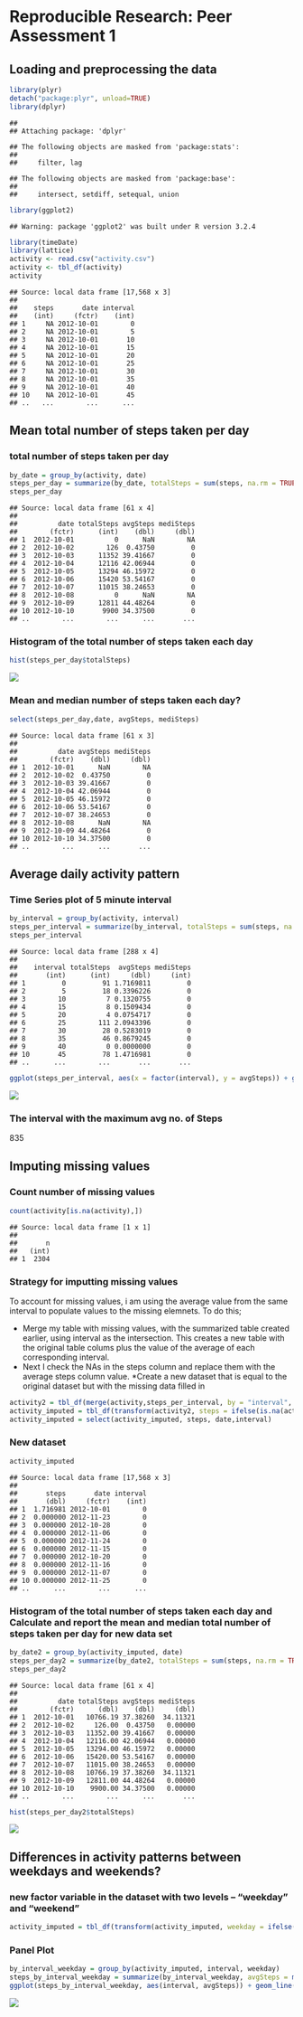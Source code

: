 # Reproducible Research: Peer Assessment 1


## Loading and preprocessing the data

```r
library(plyr)
detach("package:plyr", unload=TRUE)
library(dplyr)
```

```
## 
## Attaching package: 'dplyr'
```

```
## The following objects are masked from 'package:stats':
## 
##     filter, lag
```

```
## The following objects are masked from 'package:base':
## 
##     intersect, setdiff, setequal, union
```

```r
library(ggplot2)
```

```
## Warning: package 'ggplot2' was built under R version 3.2.4
```

```r
library(timeDate)
library(lattice)
activity <- read.csv("activity.csv")
activity <- tbl_df(activity)
activity
```

```
## Source: local data frame [17,568 x 3]
## 
##    steps       date interval
##    (int)     (fctr)    (int)
## 1     NA 2012-10-01        0
## 2     NA 2012-10-01        5
## 3     NA 2012-10-01       10
## 4     NA 2012-10-01       15
## 5     NA 2012-10-01       20
## 6     NA 2012-10-01       25
## 7     NA 2012-10-01       30
## 8     NA 2012-10-01       35
## 9     NA 2012-10-01       40
## 10    NA 2012-10-01       45
## ..   ...        ...      ...
```
## Mean total number of steps taken per day
### total number of steps taken per day

```r
by_date = group_by(activity, date)
steps_per_day = summarize(by_date, totalSteps = sum(steps, na.rm = TRUE), avgSteps = mean(steps,na.rm = TRUE), mediSteps = median(steps, na.rm = TRUE))
steps_per_day
```

```
## Source: local data frame [61 x 4]
## 
##          date totalSteps avgSteps mediSteps
##        (fctr)      (int)    (dbl)     (dbl)
## 1  2012-10-01          0      NaN        NA
## 2  2012-10-02        126  0.43750         0
## 3  2012-10-03      11352 39.41667         0
## 4  2012-10-04      12116 42.06944         0
## 5  2012-10-05      13294 46.15972         0
## 6  2012-10-06      15420 53.54167         0
## 7  2012-10-07      11015 38.24653         0
## 8  2012-10-08          0      NaN        NA
## 9  2012-10-09      12811 44.48264         0
## 10 2012-10-10       9900 34.37500         0
## ..        ...        ...      ...       ...
```
### Histogram of the total number of steps taken each day


```r
hist(steps_per_day$totalSteps)
```

![](PA1_template_files/figure-html/unnamed-chunk-3-1.png)<!-- -->
### Mean and median number of steps taken each day?


```r
select(steps_per_day,date, avgSteps, mediSteps)
```

```
## Source: local data frame [61 x 3]
## 
##          date avgSteps mediSteps
##        (fctr)    (dbl)     (dbl)
## 1  2012-10-01      NaN        NA
## 2  2012-10-02  0.43750         0
## 3  2012-10-03 39.41667         0
## 4  2012-10-04 42.06944         0
## 5  2012-10-05 46.15972         0
## 6  2012-10-06 53.54167         0
## 7  2012-10-07 38.24653         0
## 8  2012-10-08      NaN        NA
## 9  2012-10-09 44.48264         0
## 10 2012-10-10 34.37500         0
## ..        ...      ...       ...
```
## Average daily activity pattern
### Time Series plot of 5 minute interval 

```r
by_interval = group_by(activity, interval)
steps_per_interval = summarize(by_interval, totalSteps = sum(steps, na.rm = TRUE), avgSteps = mean(steps,na.rm = TRUE), mediSteps = median(steps, na.rm = TRUE))
steps_per_interval
```

```
## Source: local data frame [288 x 4]
## 
##    interval totalSteps  avgSteps mediSteps
##       (int)      (int)     (dbl)     (int)
## 1         0         91 1.7169811         0
## 2         5         18 0.3396226         0
## 3        10          7 0.1320755         0
## 4        15          8 0.1509434         0
## 5        20          4 0.0754717         0
## 6        25        111 2.0943396         0
## 7        30         28 0.5283019         0
## 8        35         46 0.8679245         0
## 9        40          0 0.0000000         0
## 10       45         78 1.4716981         0
## ..      ...        ...       ...       ...
```

```r
ggplot(steps_per_interval, aes(x = factor(interval), y = avgSteps)) + geom_line(aes(group =1))
```

![](PA1_template_files/figure-html/unnamed-chunk-5-1.png)<!-- -->
### The interval with the maximum avg no. of Steps

835 

## Imputing missing values

### Count number of missing values


```r
count(activity[is.na(activity),])
```

```
## Source: local data frame [1 x 1]
## 
##       n
##   (int)
## 1  2304
```

### Strategy for imputting missing values
To account for missing values, i am using the average value from the same interval to populate values to the missing elemnets. To do this;

* Merge my table with missing values, with the summarized table created earlier, using interval as the intersection. This creates a new table with the original table colums plus the value of the average of each corresponding interval.
* Next I check the NAs in the steps column and replace them with the average steps column value.
*Create a new dataset that is equal to the original dataset but with the missing data filled in


```r
activity2 = tbl_df(merge(activity,steps_per_interval, by = "interval", all.x =TRUE))
activity_imputed = tbl_df(transform(activity2, steps = ifelse(is.na(activity2$steps),activity2$avgSteps,activity2$steps)))
activity_imputed = select(activity_imputed, steps, date,interval)
```

### New dataset

```r
activity_imputed
```

```
## Source: local data frame [17,568 x 3]
## 
##       steps       date interval
##       (dbl)     (fctr)    (int)
## 1  1.716981 2012-10-01        0
## 2  0.000000 2012-11-23        0
## 3  0.000000 2012-10-28        0
## 4  0.000000 2012-11-06        0
## 5  0.000000 2012-11-24        0
## 6  0.000000 2012-11-15        0
## 7  0.000000 2012-10-20        0
## 8  0.000000 2012-11-16        0
## 9  0.000000 2012-11-07        0
## 10 0.000000 2012-11-25        0
## ..      ...        ...      ...
```
### Histogram of the total number of steps taken each day and Calculate and report the mean and median total number of steps taken per day for new data set


```r
by_date2 = group_by(activity_imputed, date)
steps_per_day2 = summarize(by_date2, totalSteps = sum(steps, na.rm = TRUE), avgSteps = mean(steps,na.rm = TRUE), mediSteps = median(steps, na.rm = TRUE))
steps_per_day2
```

```
## Source: local data frame [61 x 4]
## 
##          date totalSteps avgSteps mediSteps
##        (fctr)      (dbl)    (dbl)     (dbl)
## 1  2012-10-01   10766.19 37.38260  34.11321
## 2  2012-10-02     126.00  0.43750   0.00000
## 3  2012-10-03   11352.00 39.41667   0.00000
## 4  2012-10-04   12116.00 42.06944   0.00000
## 5  2012-10-05   13294.00 46.15972   0.00000
## 6  2012-10-06   15420.00 53.54167   0.00000
## 7  2012-10-07   11015.00 38.24653   0.00000
## 8  2012-10-08   10766.19 37.38260  34.11321
## 9  2012-10-09   12811.00 44.48264   0.00000
## 10 2012-10-10    9900.00 34.37500   0.00000
## ..        ...        ...      ...       ...
```

```r
hist(steps_per_day2$totalSteps)
```

![](PA1_template_files/figure-html/unnamed-chunk-9-1.png)<!-- -->


## Differences in activity patterns between weekdays and weekends?

### new factor variable in the dataset with two levels – “weekday” and “weekend”


```r
activity_imputed = tbl_df(transform(activity_imputed, weekday = ifelse(isWeekday(activity_imputed$date), "weekday", "weekend")))
```

### Panel Plot


```r
by_interval_weekday = group_by(activity_imputed, interval, weekday)
steps_by_interval_weekday = summarize(by_interval_weekday, avgSteps = mean(steps))
ggplot(steps_by_interval_weekday, aes(interval, avgSteps)) + geom_line() + facet_wrap(~ weekday, ncol=1)
```

![](PA1_template_files/figure-html/unnamed-chunk-11-1.png)<!-- -->

